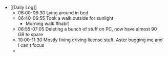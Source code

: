 - [[Daily Log]]
	- 06:00-06:30 Lying around in bed
	- 06:40-06:55 Took a walk outside for sunlight
		- Morning walk #habit
	- 06:55-07:05 Deleting a bunch of stuff on PC, now have almost 90 GB to spare
	- 10:00-11:30 Mostly fixing driving license stuff, Aster bugging me and I can't focus
	-